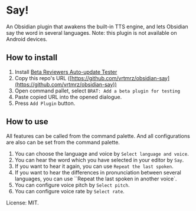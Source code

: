 # Say!

An Obsidian plugin that awakens the built-in TTS engine, and lets Obsidian say the word in several languages.
Note: this plugin is not available on Android devices.

## How to install

1. Install [Beta Reviewers Auto-update Tester](https://github.com/TfTHacker/obsidian42-brat)
2. Copy this repo's URL ([https://github.com/vrtmrz/obsidian-say](https://github.com/vrtmrz/obsidian-say))
3. Open command pallet, select `BRAT: Add a beta plugin for testing`
4. Paste copied URL into the opened dialogue.
5. Press `Add Plugin` button.

## How to use

All features can be called from the command palette. And all configurations are also can be set from the command palette.

1. You can choose the language and voice by `Select language and voice`.
2. You can hear the word which you have selected in your editor by `Say`.
3. If you want to hear it again, you can use `Repeat the last spoken`.
4. If you want to hear the differences in pronunciation between several languages, you can use ``Repeat the last spoken in another voice`.
5. You can configure voice pitch by `Select pitch`.
6. You can configure voice rate by `Select rate`.


License: MIT.